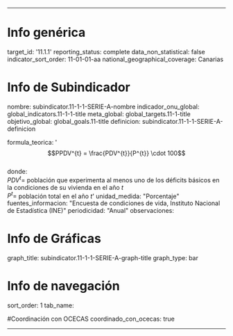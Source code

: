 ---

# Info genérica
target_id: '11.1.1'
reporting_status: complete
data_non_statistical: false
indicator_sort_order: 11-01-01-aa
national_geographical_coverage: Canarias

# Info de Subindicador
nombre: subindicator.11-1-1-SERIE-A-nombre
indicador_onu_global: global_indicators.11-1-1-title
meta_global: global_targets.11-1-title
objetivo_global: global_goals.11-title
definicion: subindicator.11-1-1-SERIE-A-definicion

formula_teorica: '$$PPDV^{t} = \frac{PDV^{t}}{P^{t}} \cdot 100$$ <br>
donde: <br>
$PDV^{t} =$ población que experimenta al menos uno de los déficits básicos en la condiciones de su vivienda en el año $t$ <br>
$P^{t} =$ población total en el año $t$'
unidad_medida: "Porcentaje"
fuentes_informacion: "Encuesta de condiciones de vida, Instituto Nacional de Estadística (INE)"
periodicidad: "Anual"
observaciones: 

# Info de Gráficas
graph_title: subindicator.11-1-1-SERIE-A-graph-title
graph_type: bar

# Info de navegación
sort_order: 1
tab_name:

#Coordinación con OCECAS
coordinado_con_ocecas: true

---